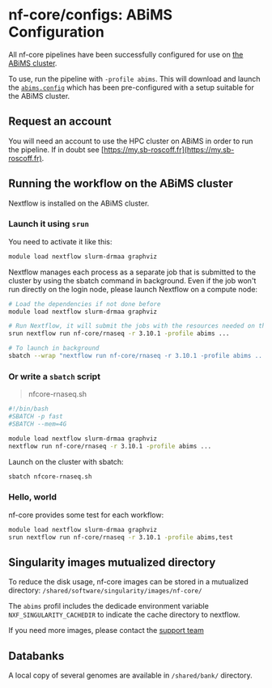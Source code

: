 # nf-core/configs: ABiMS Configuration

All nf-core pipelines have been successfully configured for use on [the ABiMS cluster](https://abims-sbr.gitlab.io/cluster/doc/).

To use, run the pipeline with `-profile abims`. This will download and launch the [`abims.config`](../conf/abims.config) which has been pre-configured with a setup suitable for the ABiMS cluster.

## Request an account

You will need an account to use the HPC cluster on ABiMS in order
to run the pipeline. If in doubt see [https://my.sb-roscoff.fr](https://my.sb-roscoff.fr).

## Running the workflow on the ABiMS cluster

Nextflow is installed on the ABiMS cluster.

### Launch it using `srun`

You need to activate it like this:

```bash
module load nextflow slurm-drmaa graphviz
```

Nextflow manages each process as a separate job that is submitted to the cluster by using the sbatch command in background.
Even if the job won't run directly on the login node, please launch Nextflow on a compute node: 

```bash
# Load the dependencies if not done before
module load nextflow slurm-drmaa graphviz

# Run Nextflow, it will submit the jobs with the resources needed on the cluster
srun nextflow run nf-core/rnaseq -r 3.10.1 -profile abims ...

# To launch in background
sbatch --wrap "nextflow run nf-core/rnaseq -r 3.10.1 -profile abims ..."
```

### Or write a `sbatch` script

> nfcore-rnaseq.sh

```bash
#!/bin/bash
#SBATCH -p fast
#SBATCH --mem=4G

module load nextflow slurm-drmaa graphviz
nextflow run nf-core/rnaseq -r 3.10.1 -profile abims ...
```

Launch on the cluster with sbatch:

```bash
sbatch nfcore-rnaseq.sh
```

### Hello, world

nf-core provides some test for each workflow:

```bash
module load nextflow slurm-drmaa graphviz
srun nextflow run nf-core/rnaseq -r 3.10.1 -profile abims,test
```

## Singularity images mutualized directory

To reduce the disk usage, nf-core images can be stored in a mutualized directory: `/shared/software/singularity/images/nf-core/`

The `abims` profil includes the dedicade environment variable `NXF_SINGULARITY_CACHEDIR` to indicate the cache directory to nextflow.

If you need more images, please contact the [support team](https://abims-sbr.gitlab.io/cluster/doc/support/)

## Databanks

A local copy of several genomes are available in `/shared/bank/` directory.
